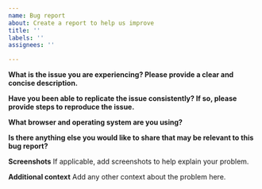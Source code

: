 ```yaml
---
name: Bug report
about: Create a report to help us improve
title: ''
labels: ''
assignees: ''

---
```


**What is the issue you are experiencing? Please provide a clear and concise description.**


**Have you been able to replicate the issue consistently? If so, please provide steps to reproduce the issue.**


**What browser and operating system are you using?**


**Is there anything else you would like to share that may be relevant to this bug report?**

**Screenshots**
If applicable, add screenshots to help explain your problem.

**Additional context**
Add any other context about the problem here.
